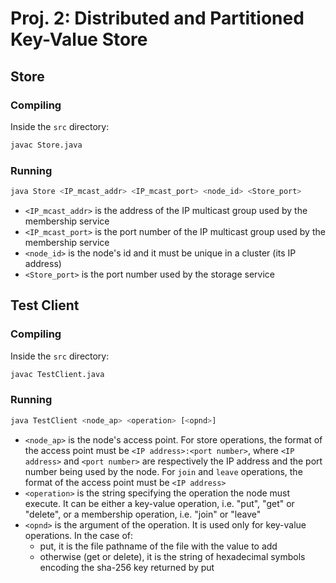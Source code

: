 # Proj. 2: Distributed and Partitioned Key-Value Store

## Store

### Compiling

Inside the `src` directory:

```sh
javac Store.java
```

### Running

```sh
java Store <IP_mcast_addr> <IP_mcast_port> <node_id> <Store_port>
```

- `<IP_mcast_addr>` is the address of the IP multicast group used by the membership service
- `<IP_mcast_port>` is the port number of the IP multicast group used by the membership service
- `<node_id>` is the node's id and it must be unique in a cluster (its IP address)
- `<Store_port>` is the port number used by the storage service 

## Test Client

### Compiling

Inside the `src` directory:

```sh
javac TestClient.java
```

### Running

```sh
java TestClient <node_ap> <operation> [<opnd>]
```

- `<node_ap>` is the node's access point. For store operations, the format of the access point must be `<IP address>:<port number>`, where `<IP address>` and `<port number>` are respectively the IP address and the port number being used by the node. For `join` and `leave` operations, the format of the access point must be `<IP address>`
- `<operation>` is the string specifying the operation the node must execute. It can be either a key-value operation, i.e. "put", "get" or "delete", or a membership operation, i.e. "join" or "leave"
- `<opnd>` is the argument of the operation. It is used only for key-value operations. In the case of:
    - put, it is the file pathname of the file with the value to add
    - otherwise (get or delete), it is the string of hexadecimal symbols encoding the sha-256 key returned by put

